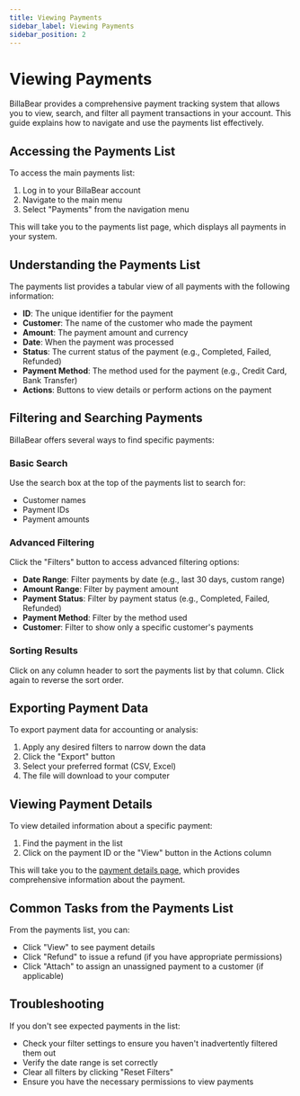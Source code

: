 ```yaml
---
title: Viewing Payments
sidebar_label: Viewing Payments
sidebar_position: 2
---
```


# Viewing Payments

BillaBear provides a comprehensive payment tracking system that allows you to view, search, and filter all payment transactions in your account. This guide explains how to navigate and use the payments list effectively.

## Accessing the Payments List

To access the main payments list:

1. Log in to your BillaBear account
2. Navigate to the main menu
3. Select "Payments" from the navigation menu

This will take you to the payments list page, which displays all payments in your system.

## Understanding the Payments List

The payments list provides a tabular view of all payments with the following information:

* **ID**: The unique identifier for the payment
* **Customer**: The name of the customer who made the payment
* **Amount**: The payment amount and currency
* **Date**: When the payment was processed
* **Status**: The current status of the payment (e.g., Completed, Failed, Refunded)
* **Payment Method**: The method used for the payment (e.g., Credit Card, Bank Transfer)
* **Actions**: Buttons to view details or perform actions on the payment

## Filtering and Searching Payments

BillaBear offers several ways to find specific payments:

### Basic Search

Use the search box at the top of the payments list to search for:
* Customer names
* Payment IDs
* Payment amounts

### Advanced Filtering

Click the "Filters" button to access advanced filtering options:

* **Date Range**: Filter payments by date (e.g., last 30 days, custom range)
* **Amount Range**: Filter by payment amount
* **Payment Status**: Filter by payment status (e.g., Completed, Failed, Refunded)
* **Payment Method**: Filter by the method used
* **Customer**: Filter to show only a specific customer's payments

### Sorting Results

Click on any column header to sort the payments list by that column. Click again to reverse the sort order.

## Exporting Payment Data

To export payment data for accounting or analysis:

1. Apply any desired filters to narrow down the data
2. Click the "Export" button
3. Select your preferred format (CSV, Excel)
4. The file will download to your computer

## Viewing Payment Details

To view detailed information about a specific payment:

1. Find the payment in the list
2. Click on the payment ID or the "View" button in the Actions column

This will take you to the [payment details page](./payment_details), which provides comprehensive information about the payment.

## Common Tasks from the Payments List

From the payments list, you can:

* Click "View" to see payment details
* Click "Refund" to issue a refund (if you have appropriate permissions)
* Click "Attach" to assign an unassigned payment to a customer (if applicable)

## Troubleshooting

If you don't see expected payments in the list:

* Check your filter settings to ensure you haven't inadvertently filtered them out
* Verify the date range is set correctly
* Clear all filters by clicking "Reset Filters"
* Ensure you have the necessary permissions to view payments